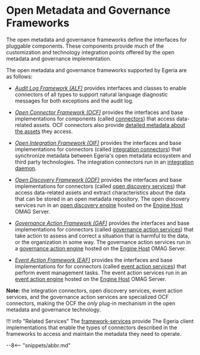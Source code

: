 <!-- SPDX-License-Identifier: CC-BY-4.0 -->
<!-- Copyright Contributors to the ODPi Egeria project. -->

  
# Open Metadata and Governance Frameworks

The open metadata and governance frameworks define the interfaces for pluggable components.  These components provide much of the customization and technology integration points offered by the open metadata and governance implementation.  

The open metadata and governance frameworks supported by Egeria are as follows:
  
* *[Audit Log Framework (ALF)](/frameworks/alf/overview)* provides interfaces and classes to enable connectors of all types to support natural language diagnostic messages for both exceptions and the audit log.

* *[Open Connector Framework (OCF)](/frameworks/ocf/overview)* provides the interfaces and base implementations for components (called [connectors](/concepts/connector)) that access data-related assets. OCF connectors also provide [detailed metadata about the assets](/concepts/connected-asset-properties) they access.

* *[Open Integration Framework (OIF)](/frameworks/oif/overview)* provides the interfaces and base implementations for connectors (called [integration connectors](/concepts/integration-connector)) that synchronize metadata between Egeria's open metadata ecosystem and third party technologies.  The integration connectors run in an [integration daemon](/concepts/integration-daemon).

* *[Open Discovery Framework (ODF)](/frameworks/odf/overview)* provides the interfaces and base implementations for connectors (called [open discovery services](/concepts/open-discovery-service)) that access data-related assets and extract characteristics about the data that can be stored in an open metadata repository. The open discovery services run in an [open discovery engine](/concepts/open-discovery-engine) hosted on the [Engine Host](/concepts/engine-host) OMAG Server.

* *[Governance Action Framework (GAF)](/frameworks/gaf/overview)* provides the interfaces and base implementations for connectors (called [governance action services](/concepts/governance-action-service)) that take action to assess and correct a situation that is harmful to the data, or the organization in some way.  The governance action services run in a [governance action engine](/concepts/governance-action-engine) hosted on the [Engine Host](/concepts/engine-host) OMAG Server.

* *[Event Action Framework (EAF)](/frameworks/eaf/overview)* provides the interfaces and base implementations for for connectors (called [event action services](/concepts/event-action-services)) that perform event management tasks.  The event action services run in an [event action engine](/concepts/event-action-engine) hosted on the [Engine Host](/concepts/engine-host) OMAG Server.


**Note:** the integration connectors, open discovery services, event action services, and the governance action services are specialized OCF connectors, making the OCF the *only* plug-in mechanism in the open metadata and governance technology.

!!! info "Related Services"
    The [framework-services](/services/framework-services) provide The Egeria client implementations that enable the  types of connectors described in the frameworks to access and maintain the metadata they need to operate.

--8<-- "snippets/abbr.md"
